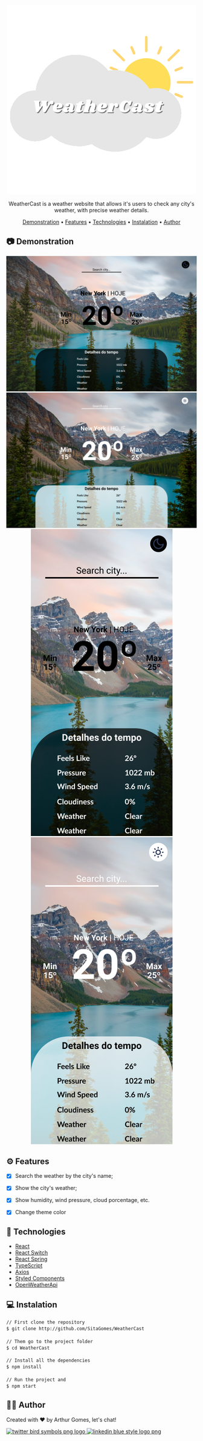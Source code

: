 <div align=center>
    <img src="Github/images/Logo.png" >
</div>

<p align=center>
 WeatherCast is a weather website that allows it's users to check any city's weather, with precise weather details.
</p>

<p align="center">
 <a href="#camera-demonstration">Demonstration</a> •
 <a href="#gear-features">Features</a> •
 <a href="#electric_plug-technologies">Technologies</a> •
 <a href="#computer-instalation">Instalation</a> •
 <a href="#raising_hand_man-author">Author</a> 
</p>


## :camera: Demonstration
<div align=center>
    <img src="/Github/images/DarkMode.png">
    <img src="/Github/images/LightMode.png">
    <img src="/Github/images/MobileDarkMode.png">
    <img src="/Github/images/MobileLightMode.png">
</div>

## :gear: Features
- [X] Search the weather by the city's name;
- [X] Show the city's weather;
- [X] Show humidity, wind pressure, cloud porcentage, etc. 
- [X] Change theme color


## :electric_plug: Technologies
* [React](https://pt-br.reactjs.org/)
* [React Switch](https://www.npmjs.com/package/react-switch/)
* [React Spring](https://react-spring.io/)
* [TypeScript](https://www.typescriptlang.org/)
* [Axios](https://www.npmjs.com/package/axios/)
* [Styled Components](https://styled-components.com/)
* [OpenWeatherApi](https://openweathermap.org/)

## :computer: Instalation
```bash
// First clone the repository
$ git clone http://github.com/SitaGomes/WeatherCast

// Them go to the project folder
$ cd WeatherCast

// Install all the dependencies
$ npm install

// Run the project and 
$ npm start

```

## :raising_hand_man: Author

Created with ♥ by Arthur Gomes, let's chat!

<a href="https://twitter.com/ArthurSitaGomes" title="Image from freepnglogos.com">
<img src="https://www.freepnglogos.com/uploads/twitter-logo-png/twitter-bird-symbols-png-logo-0.png" width="30" alt="twitter bird symbols png logo" />
</a>

<a href="https://linkedin.com/in/arthur-sita-gomes-3683221b3/" title="Image from freepnglogos.com">
<img src="https://www.freepnglogos.com/uploads/linkedin-blue-style-logo-png-0.png" width="30" alt="linkedin blue style logo png" />
</a>